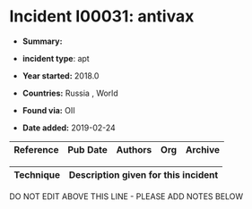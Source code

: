 # Incident I00031: antivax

* **Summary:** 

* **incident type**: apt

* **Year started:** 2018.0

* **Countries:** Russia , World

* **Found via:** OII

* **Date added:** 2019-02-24


| Reference | Pub Date | Authors | Org | Archive |
| --------- | -------- | ------- | --- | ------- |

 

| Technique | Description given for this incident |
| --------- | ------------------------- |


DO NOT EDIT ABOVE THIS LINE - PLEASE ADD NOTES BELOW